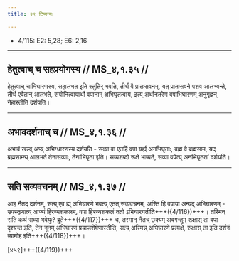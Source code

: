 ```yaml
---
title: २९ टिप्पन्यः

---
```

- 4/115: E2: 5,28; E6: 2,16

____________________________________________


## हेतुत्वाच् च सहप्रयोगस्य // MS_४,१.३५ //

हेतुत्वाच् चाभिघारणस्य, सहालभत इति स्तुतिर् भवति, तीर्थं वै प्रातःसवनम्, यत् प्रातःसवने पशव आलभ्यन्ते, तीर्थ एवैतान् आलभते, सयोनित्वायार्थो वपानाम् अभिघृतत्वाय, इत्य् अर्थानतरेण वपाभिघारणम् अनुगृह्णन् नेहास्तीति दर्शयति।


____________________________________________


## अभावदर्शनाच् च // MS_४,१.३६ //

अभावं खल्व् अप्य् अभिग्धारणस्य दर्शयति - सव्या वा एतर्हि वपा यर्ह्य् अनभिघृताः, ब्रह्म वै ब्रह्मसाम, यद् ब्रह्मसाम्न्य् आलभते तेनासव्याः, तेनाभिघृता इति। सव्यशब्दो रूक्षे भाष्यते, सव्या वपेत्य् अनभिघृततां दर्शयति।


____________________________________________


## सति सव्यवचनम् // MS_४,१.३७ //

आह नैतद् दर्शनम्, सत्य् एव ह्य् अभिघारणे भवत्य् एतत् सव्यवचनम्, अस्ति हि वपाया अन्यद् अभिघारणम् - उपस्तृणात्य् आज्यं हिरण्यशकलम्, वपा हिरण्यशकलं ततो ऽभिघारयतीति+++({4/116})+++। तस्मिन् सति कथं सव्या भवेयुः? ब्रूते+++({4/117})+++ च, तस्मान् नैतच् छक्यम् अवगन्तुम् रूक्षास् ता वपा दृश्यन्त इति, तेन नूनम् अभिघारणं प्रयाजशेषेणास्तीति, सत्य् अस्मिन्न् अभिघारणे प्रत्यक्षे, रूक्षास् ता इति दर्शनं व्यामोह इति+++({4/118})+++।

[४५९]+++({4/119})+++
